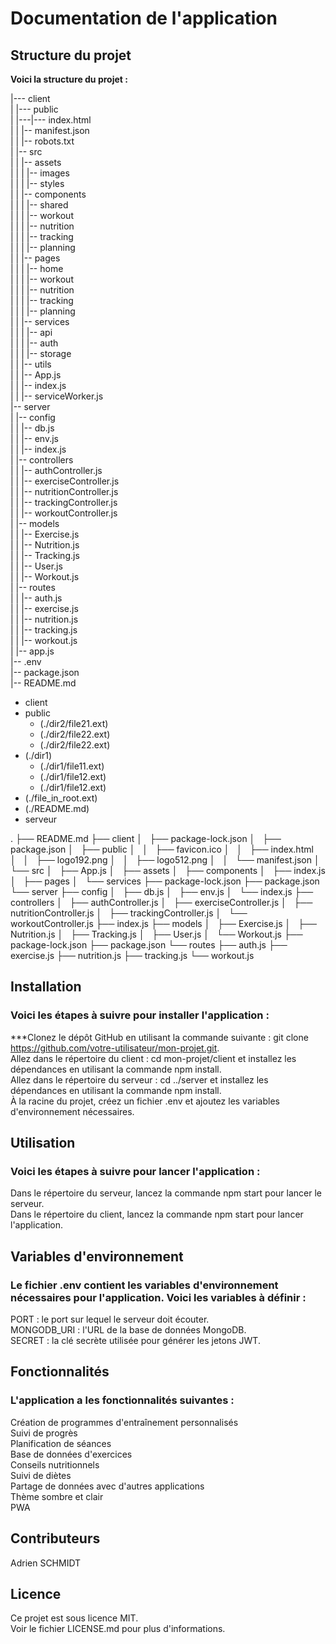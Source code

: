 # Documentation de l'application
## Structure du projet
**Voici la structure du projet :**  


|--- client  
|   |--- public  
|   |---|--- index.html  
|   |   |-- manifest.json  
|   |   |-- robots.txt  
|   |-- src  
|   |   |-- assets  
|   |   |   |-- images  
|   |   |   |-- styles  
|   |   |-- components  
|   |   |   |-- shared  
|   |   |   |-- workout  
|   |   |   |-- nutrition  
|   |   |   |-- tracking  
|   |   |   |-- planning  
|   |   |-- pages  
|   |   |   |-- home  
|   |   |   |-- workout  
|   |   |   |-- nutrition  
|   |   |   |-- tracking  
|   |   |   |-- planning  
|   |   |-- services  
|   |   |   |-- api  
|   |   |   |-- auth  
|   |   |   |-- storage  
|   |   |-- utils  
|   |   |-- App.js  
|   |   |-- index.js  
|   |   |-- serviceWorker.js  
|-- server  
|   |-- config  
|   |   |-- db.js  
|   |   |-- env.js  
|   |   |-- index.js  
|   |-- controllers  
|   |   |-- authController.js  
|   |   |-- exerciseController.js  
|   |   |-- nutritionController.js  
|   |   |-- trackingController.js  
|   |   |-- workoutController.js  
|   |-- models  
|   |   |-- Exercise.js  
|   |   |-- Nutrition.js  
|   |   |-- Tracking.js  
|   |   |-- User.js  
|   |   |-- Workout.js  
|   |-- routes  
|   |   |-- auth.js  
|   |   |-- exercise.js  
|   |   |-- nutrition.js  
|   |   |-- tracking.js  
|   |   |-- workout.js  
|   |-- app.js  
|-- .env  
|-- package.json  
|-- README.md  

* client
 * public
   * (./dir2/file21.ext)
   * (./dir2/file22.ext)
   * (./dir2/file22.ext)
 * (./dir1)
   * (./dir1/file11.ext)
   * (./dir1/file12.ext)
   * (./dir1/file12.ext)
 * (./file_in_root.ext)
 * (./README.md)
* serveur


.
├── README.md
├── client
│   ├── package-lock.json
│   ├── package.json
│   ├── public
│   │   ├── favicon.ico
│   │   ├── index.html
│   │   ├── logo192.png
│   │   ├── logo512.png
│   │   └── manifest.json
│   └── src
│       ├── App.js
│       ├── assets
│       ├── components
│       ├── index.js
│       ├── pages
│       └── services
├── package-lock.json
├── package.json
└── server
    ├── config
    │   ├── db.js
    │   ├── env.js
    │   └── index.js
    ├── controllers
    │   ├── authController.js
    │   ├── exerciseController.js
    │   ├── nutritionController.js
    │   ├── trackingController.js
    │   └── workoutController.js
    ├── index.js
    ├── models
    │   ├── Exercise.js
    │   ├── Nutrition.js
    │   ├── Tracking.js
    │   ├── User.js
    │   └── Workout.js
    ├── package-lock.json
    ├── package.json
    └── routes
        ├── auth.js
        ├── exercise.js
        ├── nutrition.js
        ├── tracking.js
        └── workout.js


## Installation
### Voici les étapes à suivre pour installer l'application :

***Clonez le dépôt GitHub en utilisant la commande suivante : git clone https://github.com/votre-utilisateur/mon-projet.git.  
Allez dans le répertoire du client : cd mon-projet/client et installez les dépendances en utilisant la commande npm install.  
Allez dans le répertoire du serveur : cd ../server et installez les dépendances en utilisant la commande npm install.  
À la racine du projet, créez un fichier .env et ajoutez les variables d'environnement nécessaires.  

## Utilisation
### Voici les étapes à suivre pour lancer l'application :

Dans le répertoire du serveur, lancez la commande npm start pour lancer le serveur.  
Dans le répertoire du client, lancez la commande npm start pour lancer l'application.  

## Variables d'environnement
### Le fichier .env contient les variables d'environnement nécessaires pour l'application. Voici les variables à définir :

PORT : le port sur lequel le serveur doit écouter.  
MONGODB_URI : l'URL de la base de données MongoDB.  
SECRET : la clé secrète utilisée pour générer les jetons JWT.  

## Fonctionnalités
### L'application a les fonctionnalités suivantes :

Création de programmes d'entraînement personnalisés  
Suivi de progrès  
Planification de séances  
Base de données d'exercices  
Conseils nutritionnels  
Suivi de diètes  
Partage de données avec d'autres applications  
Thème sombre et clair  
PWA  

## Contributeurs
Adrien SCHMIDT

## Licence
Ce projet est sous licence MIT.  
Voir le fichier LICENSE.md pour plus d'informations.  